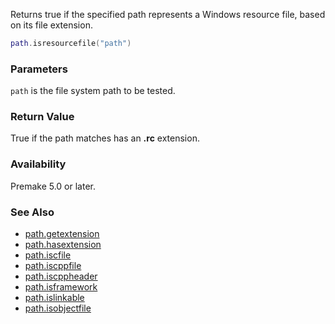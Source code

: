 Returns true if the specified path represents a Windows resource file, based on its file extension.

```lua
path.isresourcefile("path")
```

### Parameters ###

`path` is the file system path to be tested.


### Return Value ###

True if the path matches has an **.rc** extension.


### Availability ###

Premake 5.0 or later.


### See Also ###

* [path.getextension](path.getextension.md)
* [path.hasextension](path.hasextension.md)
* [path.iscfile](path.iscfile.md)
* [path.iscppfile](path.iscppfile.md)
* [path.iscppheader](path.iscppheader.md)
* [path.isframework](path.isframework.md)
* [path.islinkable](path.islinkable.md)
* [path.isobjectfile](path.isobjectfile.md)
